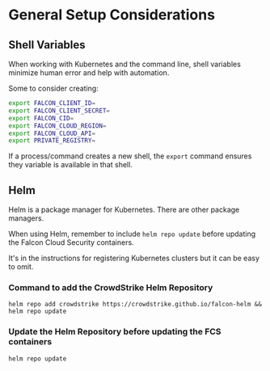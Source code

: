 # General Setup Considerations

## Shell Variables

When working with Kubernetes and the command line, shell variables
minimize human error and help with automation.

Some to consider creating:

```bash
export FALCON_CLIENT_ID=
export FALCON_CLIENT_SECRET=
export FALCON_CID=
export FALCON_CLOUD_REGION=
export FALCON_CLOUD_API=
export PRIVATE_REGISTRY=
```

If a process/command creates a new shell, the `export` command ensures
they variable is available in that shell.

## Helm 

Helm is a package manager for Kubernetes.  There are other package managers.

When using Helm, remember to include `helm repo update` before updating the 
Falcon Cloud Security containers.

It's in the instructions for registering Kubernetes clusters but it can be
easy to omit.

### Command to add the CrowdStrike Helm Repository
```shell
helm repo add crowdstrike https://crowdstrike.github.io/falcon-helm && helm repo update
```

### Update the Helm Repository before updating the FCS containers
```shell
helm repo update
```
